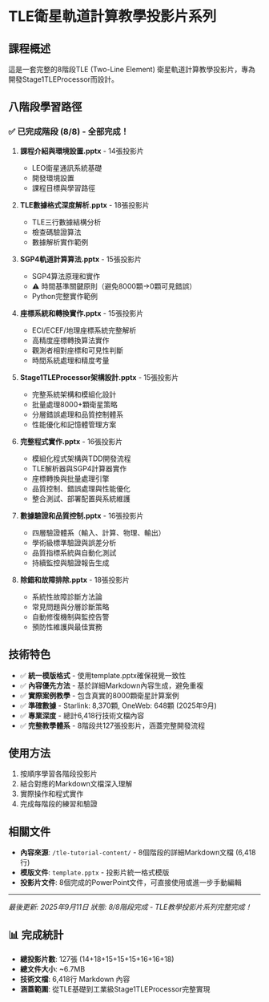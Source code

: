 # TLE衛星軌道計算教學投影片系列

## 課程概述
這是一套完整的8階段TLE (Two-Line Element) 衛星軌道計算教學投影片，專為開發Stage1TLEProcessor而設計。

## 八階段學習路徑

### ✅ 已完成階段 (8/8) - 全部完成！
1. **課程介紹與環境設置.pptx** - 14張投影片
   - LEO衛星通訊系統基礎
   - 開發環境設置
   - 課程目標與學習路徑

2. **TLE數據格式深度解析.pptx** - 18張投影片
   - TLE三行數據結構分析
   - 檢查碼驗證算法
   - 數據解析實作範例

3. **SGP4軌道計算算法.pptx** - 15張投影片
   - SGP4算法原理和實作
   - ⚠️ 時間基準關鍵原則（避免8000顆→0顆可見錯誤）
   - Python完整實作範例

4. **座標系統和轉換實作.pptx** - 15張投影片
   - ECI/ECEF/地理座標系統完整解析
   - 高精度座標轉換算法實作
   - 觀測者相對座標和可見性判斷
   - 時間系統處理和精度考量

5. **Stage1TLEProcessor架構設計.pptx** - 15張投影片
   - 完整系統架構和模組化設計
   - 批量處理8000+顆衛星策略
   - 分層錯誤處理和品質控制體系
   - 性能優化和記憶體管理方案

6. **完整程式實作.pptx** - 16張投影片
   - 模組化程式架構與TDD開發流程
   - TLE解析器與SGP4計算器實作
   - 座標轉換與批量處理引擎
   - 品質控制、錯誤處理與性能優化
   - 整合測試、部署配置與系統維護

7. **數據驗證和品質控制.pptx** - 16張投影片
   - 四層驗證體系（輸入、計算、物理、輸出）
   - 學術級標準驗證與誤差分析
   - 品質指標系統與自動化測試
   - 持續監控與驗證報告生成

8. **除錯和故障排除.pptx** - 18張投影片
   - 系統性故障診斷方法論
   - 常見問題與分層診斷策略
   - 自動修復機制與監控告警
   - 預防性維護與最佳實務

## 技術特色
- ✅ **統一模版格式** - 使用template.pptx確保視覺一致性
- ✅ **內容優先方法** - 基於詳細Markdown內容生成，避免重複
- ✅ **實際案例教學** - 包含真實的8000顆衛星計算案例
- ✅ **準確數據** - Starlink: 8,370顆, OneWeb: 648顆 (2025年9月)
- ✅ **專業深度** - 總計6,418行技術文檔內容
- ✅ **完整教學體系** - 8階段共127張投影片，涵蓋完整開發流程

## 使用方法
1. 按順序學習各階段投影片
2. 結合對應的Markdown文檔深入理解
3. 實際操作和程式實作
4. 完成每階段的練習和驗證

## 相關文件
- **內容來源**: `/tle-tutorial-content/` - 8個階段的詳細Markdown文檔 (6,418行)
- **模版文件**: `template.pptx` - 投影片統一格式模版
- **投影片文件**: 8個完成的PowerPoint文件，可直接使用或進一步手動編輯

---
*最後更新: 2025年9月11日*
*狀態: 8/8階段完成 - TLE教學投影片系列完整完成！*

## 📊 完成統計
- **總投影片數**: 127張 (14+18+15+15+15+16+16+18)
- **總文件大小**: ~6.7MB
- **技術文檔**: 6,418行 Markdown 內容
- **涵蓋範圍**: 從TLE基礎到工業級Stage1TLEProcessor完整實現